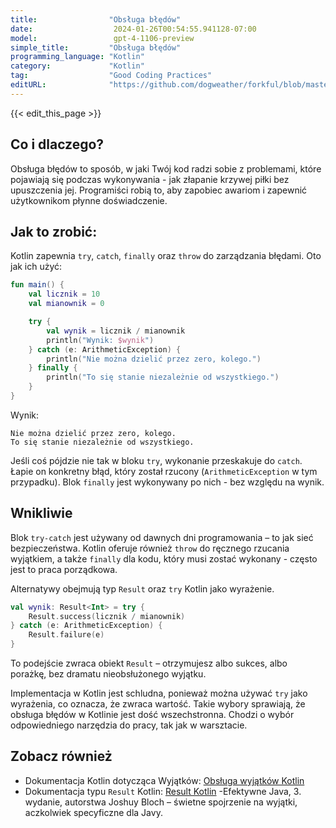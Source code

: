 ```yaml
---
title:                "Obsługa błędów"
date:                  2024-01-26T00:54:55.941128-07:00
model:                 gpt-4-1106-preview
simple_title:         "Obsługa błędów"
programming_language: "Kotlin"
category:             "Kotlin"
tag:                  "Good Coding Practices"
editURL:              "https://github.com/dogweather/forkful/blob/master/content/pl/kotlin/handling-errors.md"
---
```


{{< edit_this_page >}}

## Co i dlaczego?
Obsługa błędów to sposób, w jaki Twój kod radzi sobie z problemami, które pojawiają się podczas wykonywania - jak złapanie krzywej piłki bez upuszczenia jej. Programiści robią to, aby zapobiec awariom i zapewnić użytkownikom płynne doświadczenie.

## Jak to zrobić:
Kotlin zapewnia `try`, `catch`, `finally` oraz `throw` do zarządzania błędami. Oto jak ich użyć:

```Kotlin
fun main() {
    val licznik = 10
    val mianownik = 0

    try {
        val wynik = licznik / mianownik
        println("Wynik: $wynik")
    } catch (e: ArithmeticException) {
        println("Nie można dzielić przez zero, kolego.")
    } finally {
        println("To się stanie niezależnie od wszystkiego.")
    }
}
```

Wynik:
```
Nie można dzielić przez zero, kolego.
To się stanie niezależnie od wszystkiego.
```

Jeśli coś pójdzie nie tak w bloku `try`, wykonanie przeskakuje do `catch`. Łapie on konkretny błąd, który został rzucony (`ArithmeticException` w tym przypadku). Blok `finally` jest wykonywany po nich - bez względu na wynik.

## Wnikliwie
Blok `try-catch` jest używany od dawnych dni programowania – to jak sieć bezpieczeństwa. Kotlin oferuje również `throw` do ręcznego rzucania wyjątkiem, a także `finally` dla kodu, który musi zostać wykonany - często jest to praca porządkowa.

Alternatywy obejmują typ `Result` oraz `try` Kotlin jako wyrażenie.

```Kotlin
val wynik: Result<Int> = try {
    Result.success(licznik / mianownik)
} catch (e: ArithmeticException) {
    Result.failure(e)
}
```
To podejście zwraca obiekt `Result` – otrzymujesz albo sukces, albo porażkę, bez dramatu nieobsłużonego wyjątku.

Implementacja w Kotlin jest schludna, ponieważ można używać `try` jako wyrażenia, co oznacza, że zwraca wartość. Takie wybory sprawiają, że obsługa błędów w Kotlinie jest dość wszechstronna. Chodzi o wybór odpowiedniego narzędzia do pracy, tak jak w warsztacie.

## Zobacz również
- Dokumentacja Kotlin dotycząca Wyjątków: [Obsługa wyjątków Kotlin](https://kotlinlang.org/docs/exception-handling.html)
- Dokumentacja typu `Result` Kotlin: [Result Kotlin](https://kotlinlang.org/api/latest/jvm/stdlib/kotlin/-result/)
-Efektywne Java, 3. wydanie, autorstwa Joshuy Bloch – świetne spojrzenie na wyjątki, aczkolwiek specyficzne dla Javy.